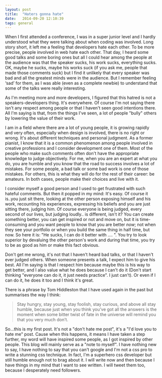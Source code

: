 ```yaml
---
layout: post
title:  "Haters gonna hate"
date:   2014-09-20 12:10:39
tags: general
---
```


<p>When I first attended a conference, I was in a super junior level and I hardly understood what they were talking about when coding was involved. Long story short, it left me a feeling that developers hate each other. To be more precise, people involved in web hate each other. That day, I heard some good talks and some boring ones but all I could hear among the people at the audience was that the speaker sucks, his work sucks, everything sucks. OK, maybe he sucks, maybe his works suck (if you ask me, people that made those comments suck) but I find it unlikely that every speaker was bad and all the greatest minds were in the audience. But I remember feeling ‘sad’ for them, as I was able (even as a complete newbie) to understand that some of the talks were really interesting.</p>

<p>As I'm meeting more and more developers, I figured that this hatred is not a speakers-developers thing. It's everywhere. Of course I'm not saying there isn't any respect among people or that I haven't seen good intentions there. All I'm saying is that, from the things I've seen, a lot of people "bully" others by lowering the value of their work.</p>

<p>I am in a field where there are a lot of young people, it is growing rapidly and very often, especially when design is involved, there is no right or wrong. It's about different techniques and personal judgment. As a former pianist, I know that it is a common phenomenon among people involved in creative professions and I consider development one of them. Most of the people who make such comments often don't have the appropriate knowledge to judge objectively. For me, when you are an expert at what you do, you are humble and you know that the road to success involves a lot of mistakes. For some people, a bad talk or some bad work is one of those mistakes. For others, this is what they will do for the rest of their career: be amateurs. In both cases, people make their choices and live with it.</p>

<p>I consider myself a good person and I used to get frustrated with such hateful comments. But then it popped in my mind: It's easy. Of course it is..you just sit there, looking at the other person exposing himself and his work, recounting his experiences, expressing his beliefs and you are just sitting there, judging him. Of course everyone is being judged, every second of our lives, but judging loudly.. is different, isn't it? You can create something better, you can get inspired or not and move on, but it is time-consuming and you want people to know that you are better <em>now</em>; not when they see your portfolio or when you build the same thing in half time, but now. So here it is: "He sucks, I can do it better with .... ". You try to look superior by devaluing the other person's work and during that time, you try to be as good as him or make this fact obvious.</p>

<p>Don't get me wrong, it's not that I haven't heard bad talks, or that I haven't ever judged others. When someone presents a talk, I expect him to give his best. All I'm saying is that I respect him because maybe this is his way to get better, and I also value what he does because I can't do it (Don't start thinking "everyone can do it, it just needs practice". I just can't). Or even if I can do it, he does it too and I think it's great.</p>

<p>There is a phrase by Tom Hiddleston that I have used again in the past but summarises the way I think:
  <blockquote>Stay hungry, stay young, stay foolish, stay curious, and above all stay humble, because just when you think you’ve got all the answers is the moment when some bitter twist of fate in the universe will remind you that you very much don’t.</blockquote>
</p>

<p>So...this is my first post. It's not a "don't hate me post", it's a "I'd love you to hate me" post. Cause when this happens, it means I have taken a step further, my word will have inspired some people, as I got inspired by other people. This blog will mainly serve as a "note to myself". I have nothing new to say, I have nothing to say that you can't google and I'm not a css pro to write a stunning css technique. In fact, I'm a superhero css developer but still humble enough not to brag about it. I will write now and then because I have things in my mind that I want to see written. I will tweet them too, because I desperately need followers.</p>
